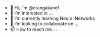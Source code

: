 - 👋 Hi, I’m @orangakane1
- 👀 I’m interested in ...
- 🌱 I’m currently learning Neural Networks
- 💞️ I’m looking to collaborate on ...
- 📫 How to reach me ...

<!---
orangakane1/orangakane1 is a ✨ special ✨ repository because its `README.md` (this file) appears on your GitHub profile.
You can click the Preview link to take a look at your changes.
--->
